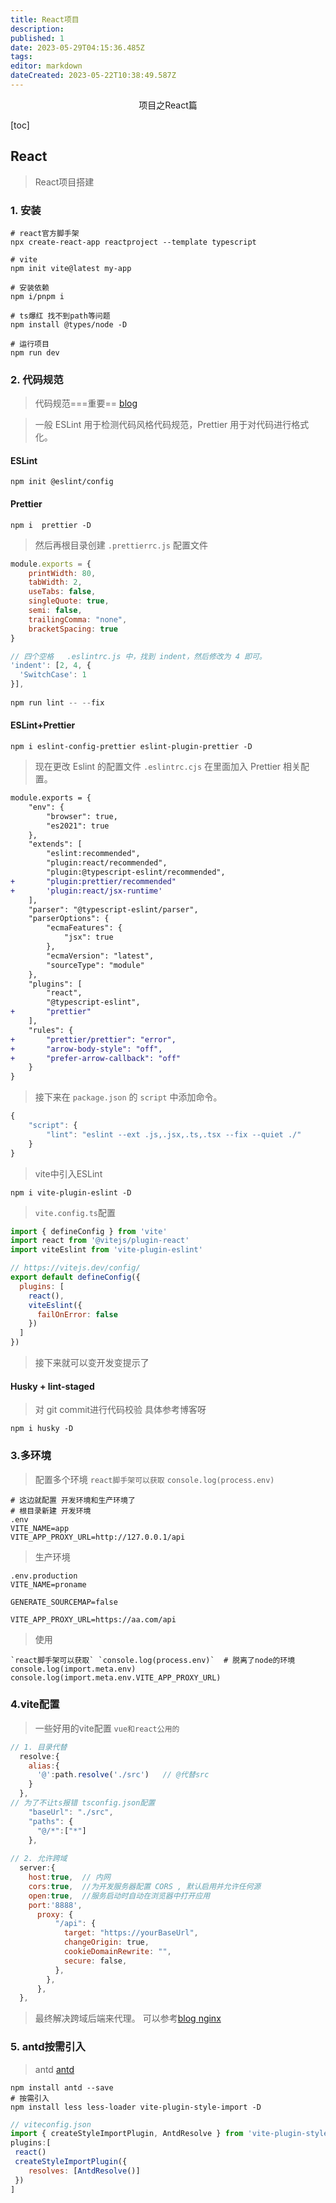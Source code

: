 ```yaml
---
title: React项目
description: 
published: 1
date: 2023-05-29T04:15:36.485Z
tags: 
editor: markdown
dateCreated: 2023-05-22T10:38:49.587Z
---
```


<center>项目之React篇</center>





[toc]







## React

> React项目搭建



### 1. 安装

```shell
# react官方脚手架
npx create-react-app reactproject --template typescript

# vite
npm init vite@latest my-app
```

```shell
# 安装依赖
npm i/pnpm i

# ts爆红 找不到path等问题
npm install @types/node -D

# 运行项目
npm run dev 
```



### 2. 代码规范

> 代码规范===重要== [blog](https://juejin.cn/post/7123612981895626760)

> 一般 ESLint 用于检测代码风格代码规范，Prettier 用于对代码进行格式化。

#### ESLint

```shell
npm init @eslint/config
```

#### Prettier

```shell
npm i  prettier -D
```

> 然后再根目录创建 `.prettierrc.js` 配置文件

```js
module.exports = {
    printWidth: 80,
    tabWidth: 2,
    useTabs: false,
    singleQuote: true,
    semi: false,
    trailingComma: "none",
    bracketSpacing: true
}

// 四个空格   .eslintrc.js 中，找到 indent，然后修改为 4 即可。
'indent': [2, 4, {
  'SwitchCase': 1
}],
    
npm run lint -- --fix
```

#### ESLint+Prettier

```shell
npm i eslint-config-prettier eslint-plugin-prettier -D
```

> 现在更改 Eslint 的配置文件 `.eslintrc.cjs` 在里面加入 Prettier 相关配置。

```diff
module.exports = {
    "env": {
        "browser": true,
        "es2021": true
    },
    "extends": [
        "eslint:recommended",
        "plugin:react/recommended",
        "plugin:@typescript-eslint/recommended",
+       "plugin:prettier/recommended"
+       'plugin:react/jsx-runtime'
    ],
    "parser": "@typescript-eslint/parser",
    "parserOptions": {
        "ecmaFeatures": {
            "jsx": true
        },
        "ecmaVersion": "latest",
        "sourceType": "module"
    },
    "plugins": [
        "react",
        "@typescript-eslint",
+       "prettier"
    ],
    "rules": {
+       "prettier/prettier": "error",
+       "arrow-body-style": "off",
+       "prefer-arrow-callback": "off"
    }
}
```

> 接下来在 `package.json` 的 `script` 中添加命令。

```js
{
    "script": {
        "lint": "eslint --ext .js,.jsx,.ts,.tsx --fix --quiet ./"
    }
}
```

> vite中引入ESLint

```shell
npm i vite-plugin-eslint -D
```

> `vite.config.ts`配置

```js
import { defineConfig } from 'vite'
import react from '@vitejs/plugin-react'
import viteEslint from 'vite-plugin-eslint'

// https://vitejs.dev/config/
export default defineConfig({
  plugins: [
    react(),
    viteEslint({
      failOnError: false
    })
  ]
})
```

> 接下来就可以变开发变提示了



#### Husky + lint-staged

> 对 git commit进行代码校验  具体参考博客呀

```shell
npm i husky -D
```





### 3.多环境

> 配置多个环境  `react脚手架可以获取` `console.log(process.env)`

```shell
# 这边就配置 开发环境和生产环境了
# 根目录新建 开发环境 
.env 
VITE_NAME=app
VITE_APP_PROXY_URL=http://127.0.0.1/api
```

> 生产环境

```shell
.env.production
VITE_NAME=proname

GENERATE_SOURCEMAP=false

VITE_APP_PROXY_URL=https://aa.com/api
```

> 使用

```shell
`react脚手架可以获取` `console.log(process.env)`  # 脱离了node的环境
console.log(import.meta.env)
console.log(import.meta.env.VITE_APP_PROXY_URL)
```





### 4.vite配置

> 一些好用的vite配置  `vue和react公用的`

```js
// 1. 目录代替
  resolve:{
    alias:{
      '@':path.resolve('./src')   // @代替src
    }
  },
// 为了不让ts报错 tsconfig.json配置
    "baseUrl": "./src",
    "paths": {
      "@/*":["*"]
    },
      
// 2. 允许跨域
  server:{
    host:true,  // 内网
    cors:true,  //为开发服务器配置 CORS , 默认启用并允许任何源
    open:true,  //服务启动时自动在浏览器中打开应用
    port:'8888',
      proxy: {
          "/api": {
            target: "https://yourBaseUrl",
            changeOrigin: true,
            cookieDomainRewrite: "",
            secure: false,
          },
        },
      },
  },
```

> 最终解决跨域后端来代理。 可以参考[blog ](https://blog.csdn.net/qq_37656005/article/details/129056780) [nginx](https://blog.csdn.net/xiao_bai_9527/article/details/120022750)





### 5. antd按需引入

> antd [antd](https://ant.design/)

```shell
npm install antd --save
# 按需引入
npm install less less-loader vite-plugin-style-import -D
```

```js
// viteconfig.json
import { createStyleImportPlugin, AntdResolve } from 'vite-plugin-style-import'
plugins:[
 react()
 createStyleImportPlugin({
    resolves: [AntdResolve()]
 })
]
```

